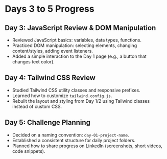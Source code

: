 # Days 3 to 5 Progress

## Day 3: JavaScript Review & DOM Manipulation

- Reviewed JavaScript basics: variables, data types, functions.
- Practiced DOM manipulation: selecting elements, changing content/styles, adding event listeners.
- Added a simple interaction to the Day 1 page (e.g., a button that changes text color).

## Day 4: Tailwind CSS Review

- Studied Tailwind CSS utility classes and responsive prefixes.
- Learned how to customize `tailwind.config.js`.
- Rebuilt the layout and styling from Day 1/2 using Tailwind classes instead of custom CSS.

## Day 5: Challenge Planning

- Decided on a naming convention: `day-01-project-name`.
- Established a consistent structure for daily project folders.
- Planned how to share progress on LinkedIn (screenshots, short videos, code snippets).
